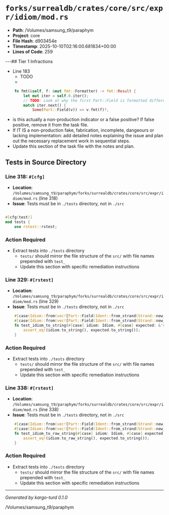 # `forks/surrealdb/crates/core/src/expr/idiom/mod.rs`

- **Path**: /Volumes/samsung_t9/paraphym
- **Project**: core
- **File Hash**: d903454e  
- **Timestamp**: 2025-10-10T02:16:00.681834+00:00  
- **Lines of Code**: 259

---## Tier 1 Infractions 


- Line 183
  - TODO
  - 

```rust
	fn fmt(&self, f: &mut fmt::Formatter) -> fmt::Result {
		let mut iter = self.0.iter();
		// TODO: Look at why the first Part::Field is formatted differently.
		match iter.next() {
			Some(Part::Field(v)) => v.fmt(f)?,
```

- is this actually a non-production indicator or a false positive? If false positive, remove it from the task file.
- If IT IS a non-production fake, fabrication, incomplete, dangeours or lacking implementation: add detailed notes explaining the issue and plan out the necessary replacement work in sequential steps. 
- Update this section of the task file with the notes and plan.

## Tests in Source Directory


### Line 318: `#[cfg]`

- **Location**: `/Volumes/samsung_t9/paraphym/forks/surrealdb/crates/core/src/expr/idiom/mod.rs` (line 318)
- **Issue**: Tests must be in `./tests` directory, not in `./src`

```rust

#[cfg(test)]
mod tests {
	use rstest::rstest;

```

### Action Required

- Extract tests into `./tests` directory
  - `tests/` should mirror the file structure of the `src/` with file names prepended with `test_`
  - Update this section with specific remediation instructions
  


### Line 329: `#[rstest]`

- **Location**: `/Volumes/samsung_t9/paraphym/forks/surrealdb/crates/core/src/expr/idiom/mod.rs` (line 329)
- **Issue**: Tests must be in `./tests` directory, not in `./src`

```rust
	#[case(Idiom::from(vec![Part::Field(Ident::from_strand(Strand::new_lossy("nested".to_string()))), Part::Field(Ident::from_strand(Strand::new_lossy("nested".to_string()))), Part::Field(Ident::from_strand(Strand::new_lossy("value".to_string())))]), "nested.nested.`value`")]
	#[case(Idiom::from(vec![Part::Field(Ident::from_strand(Strand::new_lossy("value".to_string())))]), "`value`")]
	fn test_idiom_to_string(#[case] idiom: Idiom, #[case] expected: &'static str) {
		assert_eq!(idiom.to_string(), expected.to_string());
	}
```

### Action Required

- Extract tests into `./tests` directory
  - `tests/` should mirror the file structure of the `src/` with file names prepended with `test_`
  - Update this section with specific remediation instructions
  


### Line 338: `#[rstest]`

- **Location**: `/Volumes/samsung_t9/paraphym/forks/surrealdb/crates/core/src/expr/idiom/mod.rs` (line 338)
- **Issue**: Tests must be in `./tests` directory, not in `./src`

```rust
	#[case(Idiom::from(vec![Part::Field(Ident::from_strand(Strand::new_lossy("nested".to_string()))), Part::Field(Ident::from_strand(Strand::new_lossy("nested".to_string()))), Part::Field(Ident::from_strand(Strand::new_lossy("value".to_string())))]), "nested.nested.value")]
	#[case(Idiom::from(vec![Part::Field(Ident::from_strand(Strand::new_lossy("value".to_string())))]), "value")]
	fn test_idiom_to_raw_string(#[case] idiom: Idiom, #[case] expected: &'static str) {
		assert_eq!(idiom.to_raw_string(), expected.to_string());
	}
```

### Action Required

- Extract tests into `./tests` directory
  - `tests/` should mirror the file structure of the `src/` with file names prepended with `test_`
  - Update this section with specific remediation instructions
  

---

*Generated by kargo-turd 0.1.0*

/Volumes/samsung_t9/paraphym